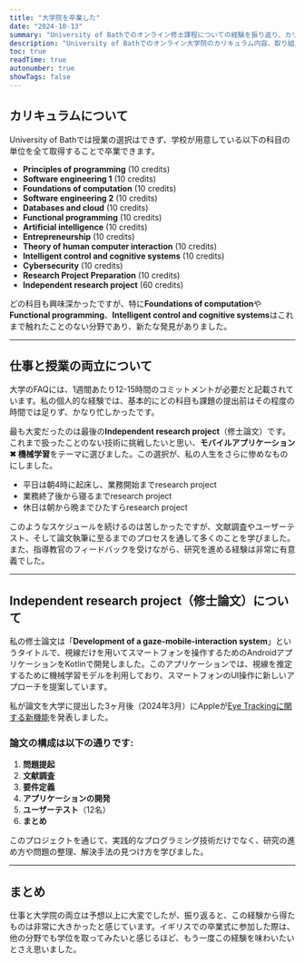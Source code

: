 ```yaml
---
title: "大学院を卒業した"
date: "2024-10-13"
summary: "University of Bathでのオンライン修士課程についての経験を振り返り、カリキュラム、科目、修士論文に関して記述しています。"
description: "University of Bathでのオンライン大学院のカリキュラム内容、取り組んだ科目、修士論文についてまとめました。"
toc: true
readTime: true
autonumber: true
showTags: false
---
```


## カリキュラムについて

University of Bathでは授業の選択はできず、学校が用意している以下の科目の単位を全て取得することで卒業できます。

- **Principles of programming** (10 credits)
- **Software engineering 1** (10 credits)
- **Foundations of computation** (10 credits)
- **Software engineering 2** (10 credits)
- **Databases and cloud** (10 credits)
- **Functional programming** (10 credits)
- **Artificial intelligence** (10 credits)
- **Entrepreneurship** (10 credits)
- **Theory of human computer interaction** (10 credits)
- **Intelligent control and cognitive systems** (10 credits)
- **Cybersecurity** (10 credits)
- **Research Project Preparation** (10 credits)
- **Independent research project** (60 credits)

どの科目も興味深かったですが、特に**Foundations of computation**や**Functional programming**、**Intelligent control and cognitive systems**はこれまで触れたことのない分野であり、新たな発見がありました。

---

## 仕事と授業の両立について

大学のFAQには、1週間あたり12-15時間のコミットメントが必要だと記載されています。私の個人的な経験では、基本的にどの科目も課題の提出前はその程度の時間では足りず、かなり忙しかったです。

最も大変だったのは最後の**Independent research project**（修士論文）です。これまで扱ったことのない技術に挑戦したいと思い、**モバイルアプリケーション &#x2716; 機械学習**をテーマに選びました。この選択が、私の人生をさらに惨めなものにしました。

- 平日は朝4時に起床し、業務開始までresearch project
- 業務終了後から寝るまでresearch project
- 休日は朝から晩までひたすらresearch project

このようなスケジュールを続けるのは苦しかったですが、文献調査やユーザーテスト、そして論文執筆に至るまでのプロセスを通して多くのことを学びました。また、指導教官のフィードバックを受けながら、研究を進める経験は非常に有意義でした。

---

## Independent research project（修士論文）について

私の修士論文は「**Development of a gaze-mobile-interaction system**」というタイトルで、視線だけを用いてスマートフォンを操作するためのAndroidアプリケーションをKotlinで開発しました。このアプリケーションでは、視線を推定するために機械学習モデルを利用しており、スマートフォンのUI操作に新しいアプローチを提案しています。

私が論文を大学に提出した3ヶ月後（2024年3月）にAppleが[Eye Trackingに関する新機能](https://www.apple.com/in/newsroom/2024/05/apple-announces-new-accessibility-features-including-eye-tracking/)を発表しました。

### 論文の構成は以下の通りです:

1. **問題提起**
2. **文献調査**
3. **要件定義**
4. **アプリケーションの開発**
5. **ユーザーテスト**（12名）
6. **まとめ**

このプロジェクトを通じて、実践的なプログラミング技術だけでなく、研究の進め方や問題の整理、解決手法の見つけ方を学びました。

---

## まとめ

仕事と大学院の両立は予想以上に大変でしたが、振り返ると、この経験から得たものは非常に大きかったと感じています。イギリスでの卒業式に参加した際は、他の分野でも学位を取ってみたいと感じるほど、もう一度この経験を味わいたいとさえ思いました。
